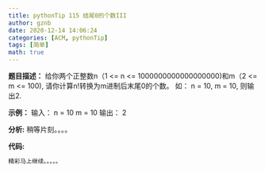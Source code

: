 ```yaml
---
title: pythonTip 115 结尾0的个数III
author: gznb
date: 2020-12-14 14:06:24
categories: [ACM, pythonTip]
tags: [简单]
math: true
---
```


**题目描述：**
给你两个正整数n（1 <= n <= 1000000000000000000)和m（2 <= m <= 100), 请你计算n!转换为m进制后末尾0的个数。
如：
n = 10, m = 10, 则输出2.

**示例：**
输入：
n = 10
m = 10
输出：
2


**分析:**
稍等片刻。。。。

**代码:**
```python
精彩马上继续。。。。。
```
